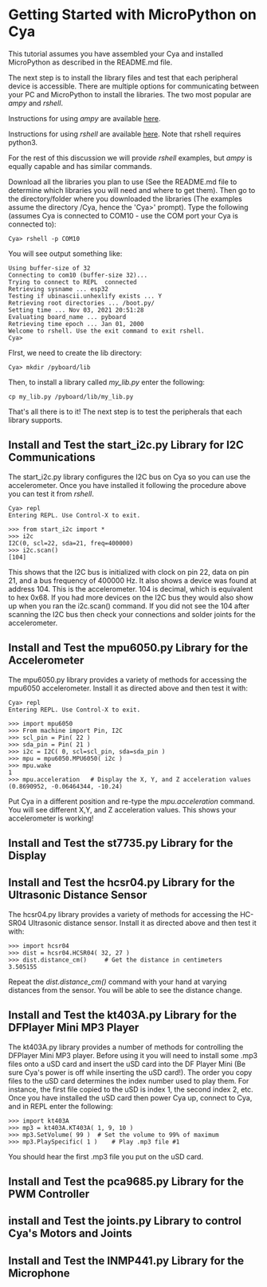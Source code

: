 # Getting Started with MicroPython on Cya

This tutorial assumes you have assembled your Cya and installed MicroPython as described in the README.md file.

The next step is to install the library files and test that each peripheral device is accessible. There are multiple options for communicating between your PC and MicroPython to install the libraries. The two most popular are _ampy_ and _rshell_.

Instructions for using _ampy_ are available [here](https://pypi.org/project/adafruit-ampy/).

Instructions for using _rshell_ are available [here](https://pypi.org/project/rshell/). Note that rshell requires python3.

For the rest of this discussion we will provide _rshell_ examples, but _ampy_ is equally capable and has similar commands.

Download all the libraries you plan to use (See the README.md file to determine which libraries you will need and where to get them). Then go to the directory/folder where you  downloaded the libraries (The examples assume the directory /Cya, hence the 'Cya>' prompt). Type the following (assumes Cya is connected to COM10 - use the COM port your Cya is connected to):

 	Cya> rshell -p COM10

You will see output something like:

	Using buffer-size of 32
	Connecting to com10 (buffer-size 32)...
	Trying to connect to REPL  connected
	Retrieving sysname ... esp32
	Testing if ubinascii.unhexlify exists ... Y
	Retrieving root directories ... /boot.py/
	Setting time ... Nov 03, 2021 20:51:28
	Evaluating board_name ... pyboard
  	Retrieving time epoch ... Jan 01, 2000
	Welcome to rshell. Use the exit command to exit rshell.
	Cya>

FIrst, we need to create the lib directory:

	Cya> mkdir /pyboard/lib
	
Then, to install a library called _my_lib.py_ enter the following:

	cp my_lib.py /pyboard/lib/my_lib.py
	
That's all there is to it! The next step is to test the peripherals that each library supports.

## Install and Test the start_i2c.py Library for I2C Communications

The start_i2c.py library configures the I2C bus on Cya so you can use the accelerometer. Once you have installed it following the procedure above you can test it from _rshell_.

	Cya> repl
	Entering REPL. Use Control-X to exit.
	
	>>> from start_i2c import *
	>>> i2c
	I2C(0, scl=22, sda=21, freq=400000)
	>>> i2c.scan()
	[104]
	
This shows that the I2C bus is initialized with clock on pin 22, data on pin 21, and a bus frequency of 400000 Hz. It also shows a device was found at address 104. This is the accelerometer. 104 is decimal, which is equivalent to hex 0x68. If you had more devices on the I2C bus they would also show up when you ran the i2c.scan() command. If you did not see the 104 after scanning the I2C bus then check your connections and solder joints for the accelerometer.

## Install and Test the mpu6050.py Library for the Accelerometer

The mpu6050.py library provides a variety of methods for accessing the mpu6050 accelerometer. Install it as directed above and then test it with:

	Cya> repl
	Entering REPL. Use Control-X to exit.
	
	>>> import mpu6050
	>>> From machine import Pin, I2C
	>>> scl_pin = Pin( 22 )
	>>> sda_pin = Pin( 21 )
	>>> i2c = I2C( 0, scl=scl_pin, sda=sda_pin )
	>>> mpu = mpu6050.MPU6050( i2c )
	>>> mpu.wake
	1
	>>> mpu.acceleration   # Display the X, Y, and Z acceleration values
	(0.8690952, -0.06464344, -10.24)
	
Put Cya in a different position and re-type the _mpu.acceleration_ command. You will see different X,Y, and Z acceleration values. This shows your accelerometer is working!

## Install and Test the st7735.py Library for the Display

## Install and Test the hcsr04.py Library for the Ultrasonic Distance Sensor

The hcsr04.py library provides a variety of methods for accessing the HC-SR04 Ultrasonic distance sensor. Install it as directed above and then test it with:

	>>> import hcsr04
	>>> dist = hcsr04.HCSR04( 32, 27 )
	>>> dist.distance_cm()     # Get the distance in centimeters
	3.505155
	
Repeat the _dist.distance_cm()_ command with your hand at varying distances from the sensor. You will be able to see the distance change.

## Install and Test the kt403A.py Library for the DFPlayer Mini MP3 Player

The kt403A.py library provides a number of methods for controlling the DFPlayer Mini MP3 player. Before using it you will need to install some .mp3 files onto a uSD card and insert the uSD card into the DF Player Mini (Be sure Cya's power is off while inserting the uSD card!). The order you copy files to the uSD card determines the index number used to play them. For instance, the first file copied to the uSD is index 1, the second index 2, etc. Once you have installed the uSD card then power Cya up, connect to Cya, and in REPL enter the following:

	>>> import kt403A
	>>> mp3 = kt403A.KT403A( 1, 9, 10 )
	>>> mp3.SetVolume( 99 )  # Set the volume to 99% of maximum
	>>> mp3.PlaySpecific( 1 )    # Play .mp3 file #1

You should hear the first .mp3 file you put on the uSD card.

## Install and Test the pca9685.py Library for the PWM Controller

## install and Test the joints.py Library to control Cya's Motors and Joints


## Install and Test the INMP441.py Library for the Microphone





